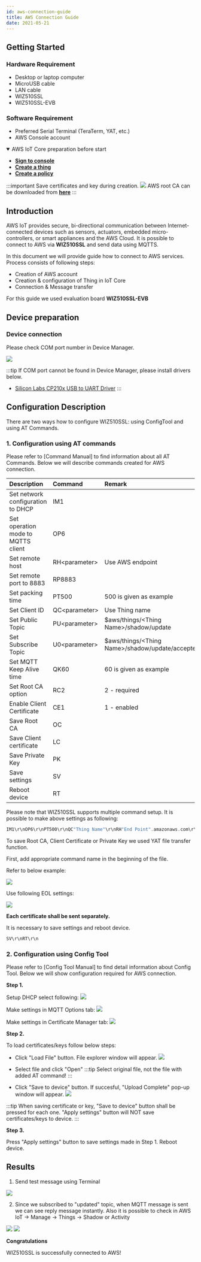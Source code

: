 ```yaml
---
id: aws-connection-guide
title: AWS Connection Guide
date: 2021-05-21
---
```


## Getting Started

### Hardware Requirement
-   Desktop or laptop computer
-   MicroUSB cable
-   LAN cable
-   WIZ510SSL
-   WIZ510SSL-EVB

### Software Requirement

-   Preferred Serial Terminal (TeraTerm, YAT, etc.)
-   AWS Console account

<details open>
<summary> AWS IoT Core preparation before start</summary>

- [**Sign to console**][Link-AWS-Console]
- [**Create a thing**][Link-create-thing]
- [**Create a policy**][Link-create-policy]

:::important
 Save certificates and key during creation.
![](/img/products/wiz510ssl/aws_connection_guide/sdk-attach-policy.png)
AWS root CA can be downloaded from [**here**][link-aws-ca]
:::

</details>

## Introduction

AWS IoT provides secure, bi-directional communication between Internet-connected devices such as sensors, actuators, embedded micro-controllers, or smart appliances and the AWS Cloud.
It is possible to connect to AWS via **WIZ510SSL** and send data using MQTTS.

In this document we will provide guide how to connect to AWS services.
Process consists of following steps:
- Creation of AWS account
- Creation & configuration of Thing in IoT Core
- Connection & Message transfer

For this guide we used evaluation board **WIZ510SSL-EVB**

## Device preparation

### Device connection

Please check COM port number in Device Manager.

![](/img/products/wiz510ssl/aws_connection_guide/DeviceManager.JPG)

:::tip
If COM port cannot be found in Device Manager, please install drivers below.
  - [Silicon Labs CP210x USB to UART Driver]
:::

## Configuration Description

There are two ways how to configure WIZ510SSL: using ConfigTool and using AT Commands.

### 1. Configuration using AT commands

Please refer to [Command Manual] to find information about all AT Commands.
Below we will describe commands created for AWS connection.

|  Description | Command | Remark |
|:--------|:--------|:--------|
| Set network configuration to DHCP | IM1 |  |
| Set operation mode to MQTTS client | OP6 |  |
| Set remote host | RH&lt;parameter&gt; | Use AWS endpoint |
| Set remote port to 8883 | RP8883 |  |
| Set packing time | PT500 | 500 is given as example |
| Set Client ID | QC&lt;parameter&gt; | Use Thing name |
| Set Public Topic| PU&lt;parameter&gt; | $aws/things/&lt;Thing Name&gt;/shadow/update |
| Set Subscribe Topic | U0&lt;parameter&gt; | $aws/things/&lt;Thing Name&gt;/shadow/update/accepted |
| Set MQTT Keep Alive time | QK60 | 60 is given as example |
| Set Root CA option | RC2 | 2 - required |
| Enable Client Certificate | CE1 | 1 - enabled |
| Save Root CA | OC |  |
| Save Client certificate | LC |  |
| Save Private Key | PK |  |
| Save settings | SV |  |
| Reboot device | RT |  |


Please note that WIZ510SSL supports multiple command setup.
It is possible to make above settings as following:
````cpp
IM1\r\nOP6\r\nPT500\r\nQC"Thing Name"\r\nRH"End Point".amazonaws.com\r\nRP8883\r\nPU$aws/things/"Thing Name"/shadow/update\r\nU0$aws/things/"Thing Name"/shadow/update/accepted\r\nQK60\r\nRC2\r\nCE1\r\n
````

To save Root CA, Client Certificate or Private Key we used YAT file transfer function.

First, add appropriate command name in the beginning of the file.

Refer to below example:

![](/img/products/wiz510ssl/aws_connection_guide/certificate_with_command.png)

Use following EOL settings:

![](/img/products/wiz510ssl/aws_connection_guide/yat_settings.png)

**Each certificate shall be sent separately.**

It is necessary to save settings and reboot device.
````cpp
SV\r\nRT\r\n
````

### 2. Configuration using Config Tool

Please refer to [Config Tool Manual] to find detail information about Config Tool.
Below we will show configuration required for AWS connection.

**Step 1.**

Setup DHCP select following:
![](/img/products/wiz510ssl/aws_connection_guide/basic_settings.png)

Make settings in MQTT Options tab:
![](/img/products/wiz510ssl/aws_connection_guide/mqtt_options_settings.png)

Make settings in Certificate Manager tab:
![](/img/products/wiz510ssl/aws_connection_guide/certificate_manager_settings.png)

**Step 2.**

To load certificates/keys follow below steps:

- Click "Load File" button. File explorer window will appear.
![](/img/products/wiz510ssl/aws_connection_guide/certificate_load.png)

- Select file and click "Open"
:::tip
Select original file, not the file with added AT command!
:::

- Click "Save to device" button. If succesful, "Upload Complete" pop-up window will appear.
![](/img/products/wiz510ssl/aws_connection_guide/certificate_saved.png)

:::tip
When saving certificate or key, "Save to device" button shall be pressed for each one.
"Apply settings" button will NOT save certificates/keys to device.
:::

**Step 3.**

Press "Apply settings" button to save settings made in Step 1.
Reboot device.

## Results

1. Send test message using Terminal

![](/img/products/wiz510ssl/aws_connection_guide/pub_message.png)

2. Since we subscribed to "updated" topic, when MQTT message is sent we can see reply message instantly.
Also it is possible to check in AWS IoT -> Manage -> Things -> Shadow or Activity

![](/img/products/wiz510ssl/aws_connection_guide/shadow_state_check.png)
![](/img/products/wiz510ssl/aws_connection_guide/activity_check.png)


**Congratulations**

WIZ510SSL is successfully connected to AWS!

[Link-AWS-Console]: https://aws.amazon.com/ko/console/
[Link-create-thing]: https://docs.aws.amazon.com/iot/latest/developerguide/create-iot-resources.html#create-aws-thing
[Link-create-certi]: https://docs.aws.amazon.com/iot/latest/developerguide/create-device-certificate.html
[Link-create-policy]: https://docs.aws.amazon.com/iot/latest/developerguide/create-iot-resources.html#create-iot-policy
[Link-attach-policy]: https://docs.aws.amazon.com/iot/latest/developerguide/attach-policy-to-certificate.html
[Link-attach-certi]: https://docs.aws.amazon.com/iot/latest/developerguide/attach-cert-thing.html

[Silicon Labs CP210x USB to UART Driver]: https://www.silabs.com/products/development-tools/software/usb-to-uart-bridge-vcp-drivers

[link-aws-ca]: https://docs.aws.amazon.com/iot/latest/developerguide/server-authentication.html#server-authentication-certs